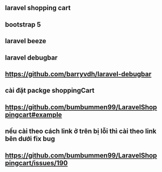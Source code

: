 ## laravel shopping cart

## bootstrap 5
## laravel beeze

## laravel debugbar
## https://github.com/barryvdh/laravel-debugbar

## cài đặt packge shoppingCart
## https://github.com/bumbummen99/LaravelShoppingcart#example
## nếu cài theo cách link ở trên bị lỗi thì cài theo link bên dưới fix bug
## https://github.com/bumbummen99/LaravelShoppingcart/issues/190